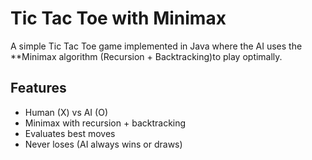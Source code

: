 # Tic Tac Toe with Minimax 

A simple Tic Tac Toe game implemented in Java where the AI uses the **Minimax algorithm (Recursion + Backtracking)to play optimally.

## Features
- Human (X) vs AI (O)
- Minimax with recursion + backtracking
- Evaluates best moves
- Never loses (AI always wins or draws)
